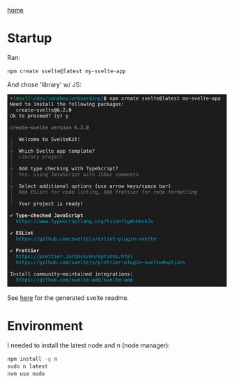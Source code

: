 [home](./../README.md)
# Startup

Ran:
```sh
npm create svelte@latest my-svelte-app
```

And chose 'library' w/ JS:

![options chosen](create-screenshot.png)

See [here](./svelte-readme.md) for the generated svelte readme.

# Environment

I needed to install the latest node and n (node manager):

```sh
npm install -g n
sudo n latest
nvm use node
```